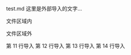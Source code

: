 test.md 这里是外部导入的文字...

<!-- #region snippet -->

文件区域内

<!-- #endregion snippet -->

文件区域外

第 11 行导入
第 12 行导入
第 13 行导入
第 14 行导入

<CommentService />